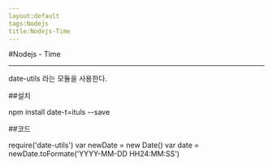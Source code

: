 ```yaml
---
layout:default
tags:Nodejs
title:Nodejs-Time
---
```


#Nodejs - Time <hr>

date-utils 라는 모듈을 사용한다.

##설치

npm install date-t=ituls --save

##코드

require('date-utils')
var newDate = new Date()
var date = newDate.toFormate('YYYY-MM-DD HH24:MM:SS')